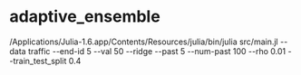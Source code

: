 # adaptive_ensemble

/Applications/Julia-1.6.app/Contents/Resources/julia/bin/julia src/main.jl --data traffic --end-id 5 --val 50 --ridge --past 5 --num-past 100 --rho 0.01 --train_test_split 0.4
